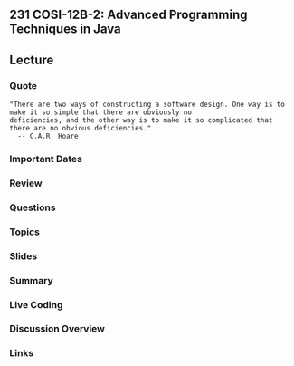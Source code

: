 ## 231 COSI-12B-2: Advanced Programming Techniques in Java

## Lecture

### Quote

```text
"There are two ways of constructing a software design. One way is to make it so simple that there are obviously no 
deficiencies, and the other way is to make it so complicated that there are no obvious deficiencies."
  -- C.A.R. Hoare
```

### Important Dates


### Review


### Questions


### Topics


### Slides


### Summary


### Live Coding


### Discussion Overview


### Links
